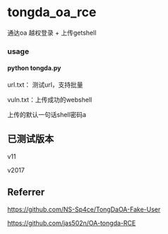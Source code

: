 # tongda_oa_rce
通达oa 越权登录 + 上传getshell

### usage
#### python tongda.py

url.txt： 测试url，支持批量

vuln.txt：上传成功的webshell

上传的默认一句话shell密码a

## 已测试版本
v11

v2017

## Referrer
https://github.com/NS-Sp4ce/TongDaOA-Fake-User

https://github.com/jas502n/OA-tongda-RCE
